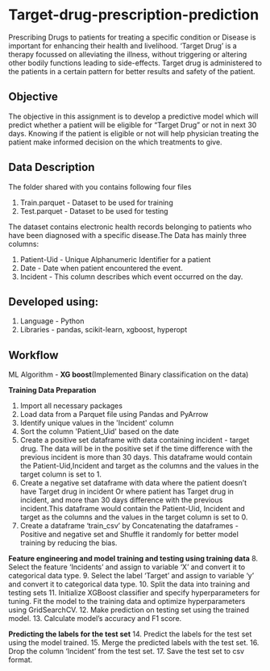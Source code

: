 # Target-drug-prescription-prediction

Prescribing Drugs to patients for treating a specific condition or Disease is important for enhancing their health and livelihood. ‘Target Drug’ is a therapy focussed on alleviating the illness, without triggering or altering other bodily functions leading to side-effects. Target drug is administered to the patients in a certain pattern for better results and safety of the patient.

**Objective**
----------------
The objective in this assignment is to develop a predictive model which will predict whether a patient will be eligible for “Target Drug” or not in next 30 days. Knowing  if the patient is eligible or not will help physician treating the patient make informed decision on the which treatments to give.

Data Description 
----------------
The folder shared with you contains following four files
1) Train.parquet - Dataset to be used for training
2) Test.parquet - Dataset to be used for testing

The dataset contains electronic health records belonging to patients who have been diagnosed with a specific disease.The Data has mainly three columns:


1) Patient-Uid - Unique Alphanumeric Identifier for a patient
2) Date - Date when patient encountered the event.
3) Incident - This column describes which event occurred on the day.


Developed using: 
----------------
1. Language - Python
2. Libraries - pandas, scikit-learn, xgboost, hyperopt

Workflow
---------
ML Algorithm - **XG boost**(Implemented Binary classification on the data)

**Training Data Preparation**
1. Import all necessary packages
2. Load data from a Parquet file using Pandas and PyArrow
3. Identify unique values in the 'Incident' column
4. Sort the column 'Patient_Uid' based on the date
5. Create a positive set dataframe with data containing incident - target drug. The data will be in the positive set if the time difference with the previous incident is more than 30 days. This dataframe would contain the Patient-Uid,Incident and target as the columns and the values in the target column is set to 1.
6. Create a negative set dataframe with data where the patient doesn’t have Target drug in incident Or where patient has Target drug in incident, and more than 30 days difference with the previous incident.This dataframe would contain the Patient-Uid, Incident and target as the columns and the values in the target column is set to 0.
7. Create a dataframe ‘train_csv’ by Concatenating the dataframes - Positive and negative set and
Shuffle it randomly for better model training by reducing the bias.

**Feature engineering and model training and testing using training data**
8. Select the feature ‘Incidents’ and assign to variable ‘X’ and convert it to categorical data type.
9. Select the label ‘Target’ and assign to variable ‘y’ and convert it to categorical data type.
10. Split the data into training and testing sets 
11. Initialize XGBoost classifier and specify hyperparameters for tuning. Fit the model to the training data and optimize hyperparameters using GridSearchCV.
12. Make prediction on testing set using the trained model.
13. Calculate model’s accuracy and F1 score.

**Predicting the labels for the test set**
14. Predict the labels for the test set using the model trained.
15. Merge the predicted labels with the test set.
16. Drop the column ‘Incident’ from the test set.
17. Save the test set to csv format.
